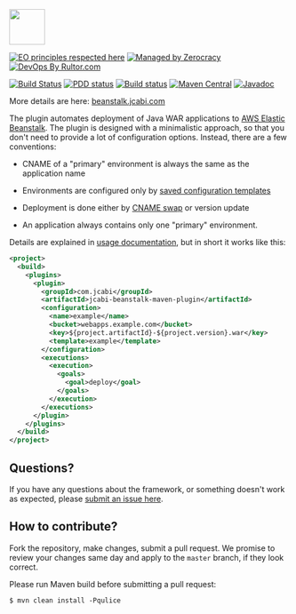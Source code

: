 <img src="http://img.jcabi.com/logo-square.png" width="64px" height="64px" />

[![EO principles respected here](https://cdn.rawgit.com/yegor256/elegantobjects.github.io/master/badge.svg)](http://www.elegantobjects.org)
[![Managed by Zerocracy](https://www.0crat.com/badge/C3RUBL5H9.svg)](https://www.0crat.com/p/C3RUBL5H9)
[![DevOps By Rultor.com](http://www.rultor.com/b/jcabi/jcabi-beanstalk-maven-plugin)](http://www.rultor.com/p/jcabi/jcabi-beanstalk-maven-plugin)

[![Build Status](https://travis-ci.org/jcabi/jcabi-beanstalk-maven-plugin.svg?branch=master)](https://travis-ci.org/jcabi/jcabi-beanstalk-maven-plugin)
[![PDD status](http://www.0pdd.com/svg?name=jcabi/jcabi-beanstalk-maven-plugin)](http://www.0pdd.com/p?name=jcabi/jcabi-beanstalk-maven-plugin)
[![Build status](https://ci.appveyor.com/api/projects/status/rudkdp50i862rhbh/branch/master?svg=true)](https://ci.appveyor.com/project/yegor256/jcabi-beanstalk-maven-plugin/branch/master)
[![Maven Central](https://maven-badges.herokuapp.com/maven-central/com.jcabi/jcabi-beanstalk-maven-plugin/badge.svg)](https://maven-badges.herokuapp.com/maven-central/com.jcabi/jcabi-beanstalk-maven-plugin)
[![Javadoc](https://javadoc.io/badge/com.jcabi/jcabi-beanstalk-maven-plugin.svg)](http://www.javadoc.io/doc/com.jcabi/jcabi-beanstalk-maven-plugin)

More details are here:
[beanstalk.jcabi.com](http://beanstalk.jcabi.com/index.html)

The plugin automates deployment of Java WAR applications
to [AWS Elastic Beanstalk](http://aws.amazon.com/elasticbeanstalk/).
The plugin is designed with a minimalistic
approach, so that you don't need to provide a lot of configuration
options. Instead, there are a few conventions:

 * CNAME of a "primary" environment is always the same as the application name

 * Environments are configured only by
   [saved configuration templates](http://docs.amazonwebservices.com/elasticbeanstalk/latest/dg/using-features.managing.html#using-features.managing.saving)

 * Deployment is done either by
   [CNAME swap](http://docs.amazonwebservices.com/elasticbeanstalk/latest/dg/using-features.CNAMESwap.html)
   or version update

 * An application always contains only one "primary" environment.

Details are explained in [usage documentation](http://www.jcabi.com/jcabi-beanstalk-maven-plugin/index.html),
but in short it works like this:

```xml
<project>
  <build>
    <plugins>
      <plugin>
        <groupId>com.jcabi</groupId>
        <artifactId>jcabi-beanstalk-maven-plugin</artifactId>
        <configuration>
          <name>example</name>
          <bucket>webapps.example.com</bucket>
          <key>${project.artifactId}-${project.version}.war</key>
          <template>example</template>
        </configuration>
        <executions>
          <execution>
            <goals>
              <goal>deploy</goal>
            </goals>
          </execution>
        </executions>
      </plugin>
    </plugins>
  </build>
</project>
```

## Questions?

If you have any questions about the framework, or something doesn't work as expected,
please [submit an issue here](https://github.com/jcabi/jcabi-beanstalk-maven-plugin/issues/new).

## How to contribute?

Fork the repository, make changes, submit a pull request.
We promise to review your changes same day and apply to
the `master` branch, if they look correct.

Please run Maven build before submitting a pull request:

```
$ mvn clean install -Pqulice
```
